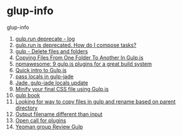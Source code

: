 glup-info
=========

glup-info

1. [gulp.run deprecate - log](https://github.com/gulpjs/gulp/blob/master/CHANGELOG.md#35)
2. [gulp.run is deprecated. How do I compose tasks?](http://stackoverflow.com/questions/21905875/gulp-run-is-deprecated-how-do-i-compose-tasks)
3. [gulp - Delete files and folders](https://github.com/gulpjs/gulp/blob/master/docs/recipes/delete-files-folder.md)
4. [Copying Files From One Folder To Another In Gulp.js](http://ilikekillnerds.com/2014/07/copying-files-from-one-folder-to-another-in-gulp-js/)
5. [npmawesome: 9 gulp.js plugins for a great build system](http://blog.nodejitsu.com/npmawesome-9-gulp-plugins/)
6. [Quick intro to Gulp.js](https://www.codefellows.org/blog/quick-intro-to-gulp-js)
7. [pass locals in gulp-jade](https://github.com/phated/gulp-jade/issues/9)
8. [Jade, gulp-jade locals update](http://stackoverflow.com/questions/24258840/jade-gulp-jade-locals-update)
9. [Minify your final CSS file using Gulp.js](http://alfanso.com/minify-your-final-css-file-using-gulp-js/)
10. [gulp book](http://david.nowinsky.net/gulp-book/)
11. [Looking for way to copy files in gulp and rename based on parent directory](http://stackoverflow.com/questions/21224252/looking-for-way-to-copy-files-in-gulp-and-rename-based-on-parent-directory)
12. [Output filename different than input](https://github.com/gulpjs/gulp/issues/34)
13. [Open call for plugins](https://github.com/gulpjs/gulp/issues/37)
14. [Yeoman group Review Gulp](https://github.com/yeoman/yeoman/issues/1232)
